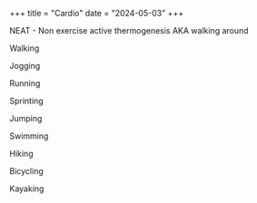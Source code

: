 +++
title = "Cardio"
date = "2024-05-03"
+++

NEAT - Non exercise active thermogenesis AKA walking around

Walking

Jogging

Running

Sprinting

Jumping

Swimming

Hiking

Bicycling

Kayaking

